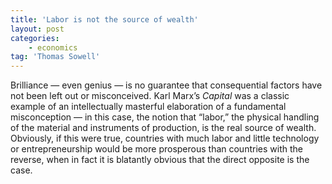 ```yaml
---
title: 'Labor is not the source of wealth'
layout: post
categories:
    - economics
tag: 'Thomas Sowell'
---
```


Brilliance — even genius — is no guarantee that consequential factors have not been left out or misconceived. Karl Marx’s *Capital* was a classic example of an intellectually masterful elaboration of a fundamental misconception — in this case, the notion that “labor,” the physical handling of the material and instruments of production, is the real source of wealth. Obviously, if this were true, countries with much labor and little technology or entrepreneurship would be more prosperous than countries with the reverse, when in fact it is blatantly obvious that the direct opposite is the case.
